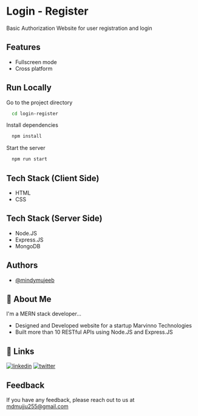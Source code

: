 
# Login - Register

Basic Authorization Website for user registration and login 

## Features

- Fullscreen mode
- Cross platform

## Run Locally

Go to the project directory

```bash
  cd login-register
```

Install dependencies

```bash
  npm install
```

Start the server

```bash
  npm run start
```

## Tech Stack (Client Side)

- HTML
- CSS
  
## Tech Stack (Server Side)

- Node.JS
- Express.JS
- MongoDB 


## Authors

- [@mindymujeeb](https://www.github.com/mindymujeeb)


## 🚀 About Me
I'm a MERN stack developer...
- Designed and Developed website for a startup Marvinno Technologies
- Built more than 10 RESTful APIs using Node.JS and Express.JS

## 🔗 Links
[![linkedin](https://img.shields.io/badge/linkedin-0A66C2?style=for-the-badge&logo=linkedin&logoColor=white)](https://www.linkedin.com/in/mohd-mujeeb-93686522b/)
[![twitter](https://img.shields.io/badge/twitter-1DA1F2?style=for-the-badge&logo=twitter&logoColor=white)](https://twitter.com/mindymujeeb)


## Feedback

If you have any feedback, please reach out to us at mdmujju255@gmail.com

